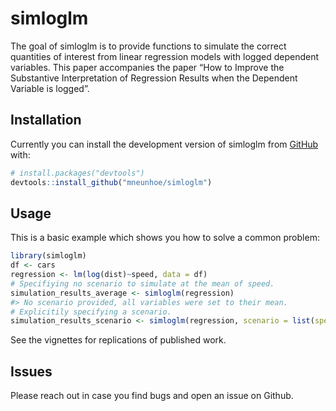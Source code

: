 
<!-- README.md is generated from README.Rmd. Please edit that file -->

# simloglm

<!-- badges: start -->
<!-- badges: end -->

The goal of simloglm is to provide functions to simulate the correct
quantities of interest from linear regression models with logged
dependent variables. This paper accompanies the paper “How to Improve
the Substantive Interpretation of Regression Results when the Dependent
Variable is logged”.

## Installation

Currently you can install the development version of simloglm from
[GitHub](https://github.com/) with:

``` r
# install.packages("devtools")
devtools::install_github("mneunhoe/simloglm")
```

## Usage

This is a basic example which shows you how to solve a common problem:

``` r
library(simloglm)
df <- cars
regression <- lm(log(dist)~speed, data = df)
# Specifiying no scenario to simulate at the mean of speed.
simulation_results_average <- simloglm(regression)
#> No scenario provided, all variables were set to their mean.
# Explicitily specifying a scenario.
simulation_results_scenario <- simloglm(regression, scenario = list(speed = c(5, 10, 20)))
```

See the vignettes for replications of published work.

## Issues

Please reach out in case you find bugs and open an issue on Github.
